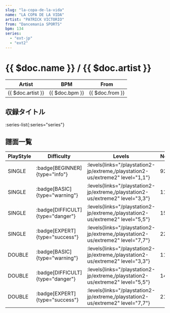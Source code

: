```yaml
---
slug: "la-copa-de-la-vida"
name: "LA COPA DE LA VIDA"
artist: "PATRICK VICTORIO"
from: "Dancemania SPORTS"
bpm: 134
series:
  - "ext-jp"
  - "ext2"
---
```


# {{ $doc.name }} / {{ $doc.artist }}

|Artist|BPM|From|
|------|---|----|
|{{ $doc.artist }}|{{ $doc.bpm }}|{{ $doc.from }}|

## 収録タイトル

:series-list{:series="series"}

## 譜面一覧

|PlayStyle|Difficulty|Levels|Notes|Movie|
|---------|----------|------|-----|-----|
|SINGLE| :badge[BEGINNER]{type="info"}| :levels{links="/playstation2-jp/extreme,/playstation2-us/extreme2" level="1,1"}|92/0||
|SINGLE| :badge[BASIC]{type="warning"}| :levels{links="/playstation2-jp/extreme,/playstation2-us/extreme2" level="3,3"}|119/1||
|SINGLE| :badge[DIFFICULT]{type="danger"}| :levels{links="/playstation2-jp/extreme,/playstation2-us/extreme2" level="5,5"}|158/3||
|SINGLE| :badge[EXPERT]{type="success"}| :levels{links="/playstation2-jp/extreme,/playstation2-us/extreme2" level="7,7"}|228/3||
|DOUBLE| :badge[BASIC]{type="warning"}| :levels{links="/playstation2-jp/extreme,/playstation2-us/extreme2" level="3,3"}|116/1||
|DOUBLE| :badge[DIFFICULT]{type="danger"}| :levels{links="/playstation2-jp/extreme,/playstation2-us/extreme2" level="5,5"}|148/5||
|DOUBLE| :badge[EXPERT]{type="success"}| :levels{links="/playstation2-jp/extreme,/playstation2-us/extreme2" level="7,7"}|210/1||
